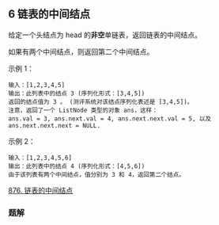 ## 6 链表的中间结点


给定一个头结点为 head 的**非空**单链表，返回链表的中间结点。

如果有两个中间结点，则返回第二个中间结点。


示例 1：

```
输入：[1,2,3,4,5]
输出：此列表中的结点 3 (序列化形式：[3,4,5])
返回的结点值为 3 。 (测评系统对该结点序列化表述是 [3,4,5])。
注意，返回了一个 ListNode 类型的对象 ans，这样：
ans.val = 3, ans.next.val = 4, ans.next.next.val = 5, 以及 ans.next.next.next = NULL.
```

示例 2：

```
输入：[1,2,3,4,5,6]
输出：此列表中的结点 4 (序列化形式：[4,5,6])
由于该列表有两个中间结点，值分别为 3 和 4，返回第二个结点。
```


[876. 链表的中间结点](https://leetcode-cn.com/problems/middle-of-the-linked-list/)


### 题解



